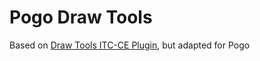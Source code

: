 Pogo Draw Tools
=====================================

Based on [Draw Tools ITC-CE Plugin](https://github.com/IITC-CE/ingress-intel-total-conversion/blob/master/plugins/draw-tools.js), but adapted for Pogo